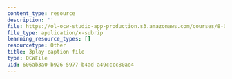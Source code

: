 ```yaml
---
content_type: resource
description: ''
file: https://ol-ocw-studio-app-production.s3.amazonaws.com/courses/8-01sc-classical-mechanics-fall-2016/606ab3a0b9265977b4ada49cccc80ae4_0PrwAbgoMA.vtt
file_type: application/x-subrip
learning_resource_types: []
resourcetype: Other
title: 3play caption file
type: OCWFile
uid: 606ab3a0-b926-5977-b4ad-a49cccc80ae4
---
```

